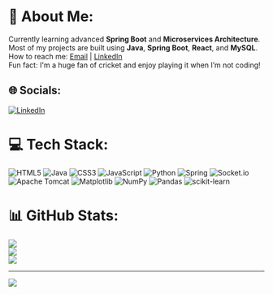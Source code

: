# 💫 About Me:
Currently learning advanced **Spring Boot** and **Microservices Architecture**.<br>Most of my projects are built using **Java**, **Spring Boot**, **React**, and **MySQL**.<br>How to reach me: [Email](mailto:gundanarendra16@gmail.com) | [LinkedIn](https://www.linkedin.com/in/narendra-gunda-7680a11a9/)<br>Fun fact: I'm a huge fan of cricket and enjoy playing it when I’m not coding!


## 🌐 Socials:
[![LinkedIn](https://img.shields.io/badge/LinkedIn-%230077B5.svg?logo=linkedin&logoColor=white)](https://linkedin.com/in/https://www.linkedin.com/in/narendra-gunda-7680a11a9/) 

# 💻 Tech Stack:
![HTML5](https://img.shields.io/badge/html5-%23E34F26.svg?style=for-the-badge&logo=html5&logoColor=white) ![Java](https://img.shields.io/badge/java-%23ED8B00.svg?style=for-the-badge&logo=openjdk&logoColor=white) ![CSS3](https://img.shields.io/badge/css3-%231572B6.svg?style=for-the-badge&logo=css3&logoColor=white) ![JavaScript](https://img.shields.io/badge/javascript-%23323330.svg?style=for-the-badge&logo=javascript&logoColor=%23F7DF1E) ![Python](https://img.shields.io/badge/python-3670A0?style=for-the-badge&logo=python&logoColor=ffdd54) ![Spring](https://img.shields.io/badge/spring-%236DB33F.svg?style=for-the-badge&logo=spring&logoColor=white) ![Socket.io](https://img.shields.io/badge/Socket.io-black?style=for-the-badge&logo=socket.io&badgeColor=010101) ![Apache Tomcat](https://img.shields.io/badge/apache%20tomcat-%23F8DC75.svg?style=for-the-badge&logo=apache-tomcat&logoColor=black) ![Matplotlib](https://img.shields.io/badge/Matplotlib-%23ffffff.svg?style=for-the-badge&logo=Matplotlib&logoColor=black) ![NumPy](https://img.shields.io/badge/numpy-%23013243.svg?style=for-the-badge&logo=numpy&logoColor=white) ![Pandas](https://img.shields.io/badge/pandas-%23150458.svg?style=for-the-badge&logo=pandas&logoColor=white) ![scikit-learn](https://img.shields.io/badge/scikit--learn-%23F7931E.svg?style=for-the-badge&logo=scikit-learn&logoColor=white)
# 📊 GitHub Stats:
![](https://github-readme-stats.vercel.app/api?username=narendra883&theme=dark&hide_border=false&include_all_commits=false&count_private=false)<br/>
![](https://github-readme-streak-stats.herokuapp.com/?user=narendra883&theme=dark&hide_border=false)<br/>
![](https://github-readme-stats.vercel.app/api/top-langs/?username=narendra883&theme=dark&hide_border=false&include_all_commits=false&count_private=false&layout=compact)

---
[![](https://visitcount.itsvg.in/api?id=narendra883&icon=0&color=0)](https://visitcount.itsvg.in)

<!-- Proudly created with GPRM ( https://gprm.itsvg.in ) -->
